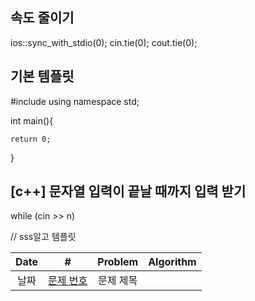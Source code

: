 ## 속도 줄이기

ios::sync_with_stdio(0);
cin.tie(0);
cout.tie(0);

## 기본 템플릿

#include <iostream>
using namespace std;

int main(){

    return 0;

}

## [c++] 문자열 입력이 끝날 때까지 입력 받기

while (cin >> n)

// sss알고 템플릿

| Date |         #         |  Problem  | Algorithm |
| :--: | :---------------: | :-------: | :-------: |
| 날짜 | [문제 번호](링크) | 문제 제목 |
